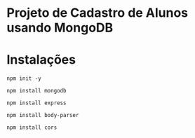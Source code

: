 # Projeto de Cadastro de Alunos usando MongoDB

# Instalações

```
npm init -y
```

```
npm install mongodb
```

```
npm install express
```

```
npm install body-parser
```

```
npm install cors
```
